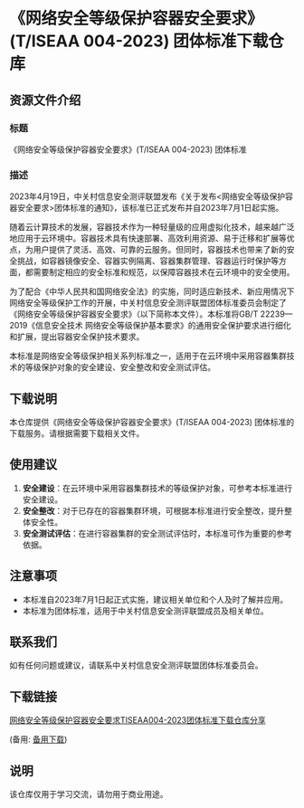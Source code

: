 # 《网络安全等级保护容器安全要求》(T/ISEAA 004-2023) 团体标准下载仓库

## 资源文件介绍

### 标题
《网络安全等级保护容器安全要求》(T/ISEAA 004-2023) 团体标准

### 描述
2023年4月19日，中关村信息安全测评联盟发布《关于发布<网络安全等级保护容器安全要求>团体标准的通知》，该标准已正式发布并自2023年7月1日起实施。

随着云计算技术的发展，容器技术作为一种轻量级的应用虚拟化技术，越来越广泛地应用于云环境中。容器技术具有快速部署、高效利用资源、易于迁移和扩展等优点，为用户提供了灵活、高效、可靠的云服务。但同时，容器技术也带来了新的安全挑战，如容器镜像安全、容器实例隔离、容器集群管理、容器运行时保护等方面，都需要制定相应的安全标准和规范，以保障容器技术在云环境中的安全使用。

为了配合《中华人民共和国网络安全法》的实施，同时适应新技术、新应用情况下网络安全等级保护工作的开展，中关村信息安全测评联盟团体标准委员会制定了《网络安全等级保护容器安全要求》（以下简称本文件）。本标准将GB/T 22239—2019《信息安全技术 网络安全等级保护基本要求》的通用安全保护要求进行细化和扩展，提出容器安全保护技术要求。

本标准是网络安全等级保护相关系列标准之一，适用于在云环境中采用容器集群技术的等级保护对象的安全建设、安全整改和安全测试评估。

## 下载说明

本仓库提供《网络安全等级保护容器安全要求》(T/ISEAA 004-2023) 团体标准的下载服务。请根据需要下载相关文件。

## 使用建议

1. **安全建设**：在云环境中采用容器集群技术的等级保护对象，可参考本标准进行安全建设。
2. **安全整改**：对于已存在的容器集群环境，可根据本标准进行安全整改，提升整体安全性。
3. **安全测试评估**：在进行容器集群的安全测试评估时，本标准可作为重要的参考依据。

## 注意事项

- 本标准自2023年7月1日起正式实施，建议相关单位和个人及时了解并应用。
- 本标准为团体标准，适用于中关村信息安全测评联盟成员及相关单位。

## 联系我们

如有任何问题或建议，请联系中关村信息安全测评联盟团体标准委员会。

## 下载链接
[网络安全等级保护容器安全要求TISEAA004-2023团体标准下载仓库分享](https://pan.quark.cn/s/e8cd840f8b86) 

(备用: [备用下载](https://pan.baidu.com/s/1MdCUb2cFk2d9ySVm9GKFQg?pwd=1234))

## 说明

该仓库仅用于学习交流，请勿用于商业用途。
